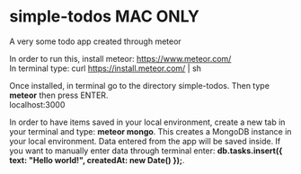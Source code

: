 simple-todos MAC ONLY
============

A very some todo app created through meteor

In order to run this, install meteor: https://www.meteor.com/ <br>
In terminal type: curl https://install.meteor.com/ | sh

Once installed, in terminal go to the directory simple-todos. Then type <b>meteor</b> then press ENTER.<br>
localhost:3000

In order to have items saved in your local environment, create a new tab in your terminal and type: <b>meteor mongo</b>. This creates a MongoDB instance in your local environment. Data entered from the app will be saved inside. If you want to manually enter data through terminal enter: <b>db.tasks.insert({ text: "Hello world!", createdAt: new Date() });</b>.
